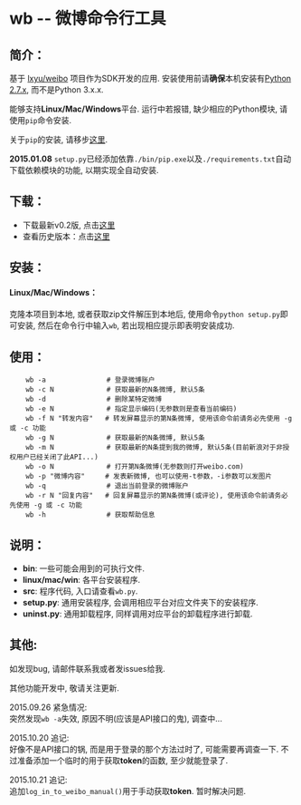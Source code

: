 wb -- 微博命令行工具
==========

## 简介：
基于 [lxyu/weibo](https://github.com/lxyu/weibo) 项目作为SDK开发的应用. 安装使用前请**确保**本机安装有[Python 2.7.x](https://www.python.org/downloads/), 而不是Python 3.x.x.

能够支持**Linux/Mac/Windows**平台. 运行中若报错, 缺少相应的Python模块, 请使用`pip`命令安装.

关于`pip`的安装, 请移步[这里](https://github.com/zhanglintc/tools-lite/tree/master/misc/pip_install).

**2015.01.08** `setup.py`已经添加依靠`./bin/pip.exe`以及`./requirements.txt`自动下载依赖模块的功能, 以期实现全自动安装.

## 下载：
- 下载最新v0.2版, 点击[这里](https://zhanglintc.github.io/download/wb.zip)
- 查看历史版本：点击[这里](https://github.com/zhanglintc/xiaobawang/releases)

## 安装：

#### Linux/Mac/Windows：
克隆本项目到本地, 或者获取zip文件解压到本地后, 使用命令`python setup.py`即可安装, 然后在命令行中输入`wb`, 若出现相应提示即表明安装成功.

## 使用：

```
    wb -a               # 登录微博账户
    wb -c N             # 获取最新的N条微博, 默认5条
    wb -d               # 删除某特定微博
    wb -e N             # 指定显示编码(无参数则是查看当前编码)
    wb -f N "转发内容"   # 转发屏幕显示的第N条微博, 使用该命令前请务必先使用 -g 或 -c 功能
    wb -g N             # 获取最新的N条微博, 默认5条
    wb -m N             # 获取最新的N条提到我的微博, 默认5条(目前新浪对于非授权用户已经关闭了此API...)
    wb -o N             # 打开第N条微博(无参数则打开weibo.com)
    wb -p "微博内容"     # 发表新微博, 也可以使用-t参数，-i参数可以发图片
    wb -q               # 退出当前登录的微博账户
    wb -r N "回复内容"   # 回复屏幕显示的第N条微博(或评论), 使用该命令前请务必先使用 -g 或 -c 功能
    wb -h               # 获取帮助信息
```

## 说明：
- **bin**: 一些可能会用到的可执行文件.
- **linux/mac/win**: 各平台安装程序.
- **src**: 程序代码, 入口请查看`wb.py`.
- **setup.py**: 通用安装程序, 会调用相应平台对应文件夹下的安装程序.
- **uninst.py**: 通用卸载程序, 同样调用对应平台的卸载程序进行卸载.


## 其他:
如发现bug, 请邮件联系我或者发issues给我.

其他功能开发中, 敬请关注更新.

2015.09.26 紧急情况:<br>
突然发现`wb -a`失效, 原因不明(应该是API接口的鬼), 调查中...

2015.10.20 追记:<br>
好像不是API接口的锅, 而是用于登录的那个方法过时了, 可能需要再调查一下.
不过准备添加一个临时的用于获取**token**的函数, 至少就能登录了.

2015.10.21 追记:<br>
追加`log_in_to_weibo_manual()`用于手动获取**token**.
暂时解决问题.

